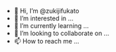 - 👋 Hi, I’m @zukijifukato
- 👀 I’m interested in ...
- 🌱 I’m currently learning ...
- 💞️ I’m looking to collaborate on ...
- 📫 How to reach me ...

<!---
zukijifukato/zukijifukato is a ✨ special ✨ repository because its `README.md` (this file) appears on your GitHub profile.
You can click the Preview link to take a look at your changes.
--->
